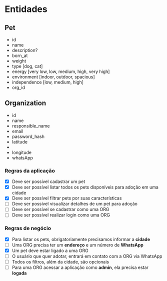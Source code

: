 # Entidades

## Pet

- id
- name
- description?
- born_at
- weight
- type [dog, cat]
- energy [very low, low, medium, high, very high]
- environment [indoor, outdoor, spacious]
- independence [low, medium, high]
- org_id

## Organization

- id
- name
- responsible_name
- email
- password_hash
- latitude
- 
- longitude
- whatsApp

### Regras da aplicação

- [x] Deve ser possível cadastrar um pet <!-- create-pet -->
- [x] Deve ser possível listar todos os pets disponíveis para adoção em uma cidade <!-- search-pets -->
- [x] Deve ser possível filtrar pets por suas características <!-- search-pets -->
- [ ] Deve ser possível visualizar detalhes de um pet para adoção <!-- get-pet-details -->
- [ ] Deve ser possível se cadastrar como uma ORG <!-- register -->
- [ ] Deve ser possível realizar login como uma ORG <!-- authenticate -->

### Regras de negócio

- [x] Para listar os pets, obrigatoriamente precisamos informar a **cidade**
- [ ] Uma ORG precisa ter um **endereço** e um número de **WhatsApp**
- [x] Um pet deve estar ligado a uma ORG
- [ ] O usuário que quer adotar, entrará em contato com a ORG via WhatsApp
- [ ] Todos os filtros, além da cidade, são opcionais
- [ ] Para uma ORG acessar a aplicação como **admin**, ela precisa estar **logada**